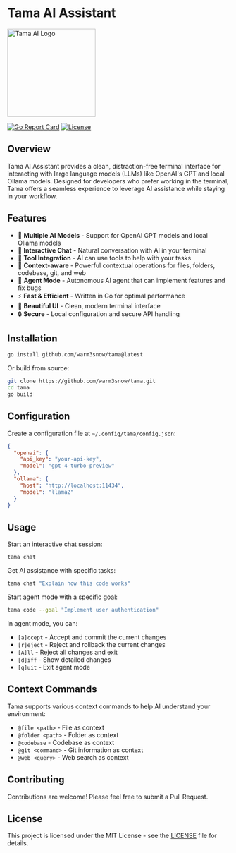 # Tama AI Assistant

<img src="https://via.placeholder.com/200x100?text=Tama+AI" alt="Tama AI Logo" width="200"/>

[![Go Report Card](https://goreportcard.com/badge/github.com/warm3snow/tama)](https://goreportcard.com/report/github.com/warm3snow/tama)
[![License](https://img.shields.io/badge/license-MIT-blue.svg)](LICENSE)

## Overview

Tama AI Assistant provides a clean, distraction-free terminal interface for interacting with large language models (LLMs) like OpenAI's GPT and local Ollama models. Designed for developers who prefer working in the terminal, Tama offers a seamless experience to leverage AI assistance while staying in your workflow.

## Features

- 🤖 **Multiple AI Models** - Support for OpenAI GPT models and local Ollama models
- 💬 **Interactive Chat** - Natural conversation with AI in your terminal
- 🔧 **Tool Integration** - AI can use tools to help with your tasks
- 📁 **Context-aware** - Powerful contextual operations for files, folders, codebase, git, and web
- 🤝 **Agent Mode** - Autonomous AI agent that can implement features and fix bugs
- ⚡ **Fast & Efficient** - Written in Go for optimal performance
- 🎨 **Beautiful UI** - Clean, modern terminal interface
- 🔒 **Secure** - Local configuration and secure API handling

## Installation

```bash
go install github.com/warm3snow/tama@latest
```

Or build from source:

```bash
git clone https://github.com/warm3snow/tama.git
cd tama
go build
```

## Configuration

Create a configuration file at `~/.config/tama/config.json`:

```json
{
  "openai": {
    "api_key": "your-api-key",
    "model": "gpt-4-turbo-preview"
  },
  "ollama": {
    "host": "http://localhost:11434",
    "model": "llama2"
  }
}
```

## Usage

Start an interactive chat session:
```bash
tama chat
```

Get AI assistance with specific tasks:
```bash
tama chat "Explain how this code works"
```

Start agent mode with a specific goal:
```bash
tama code --goal "Implement user authentication"
```

In agent mode, you can:
- `[a]ccept` - Accept and commit the current changes
- `[r]eject` - Reject and rollback the current changes
- `[A]ll` - Reject all changes and exit
- `[d]iff` - Show detailed changes
- `[q]uit` - Exit agent mode

## Context Commands

Tama supports various context commands to help AI understand your environment:

- `@file <path>` - File as context
- `@folder <path>` - Folder as context
- `@codebase` - Codebase as context
- `@git <command>` - Git information as context
- `@web <query>` - Web search as context

## Contributing

Contributions are welcome! Please feel free to submit a Pull Request.

## License

This project is licensed under the MIT License - see the [LICENSE](LICENSE) file for details.
